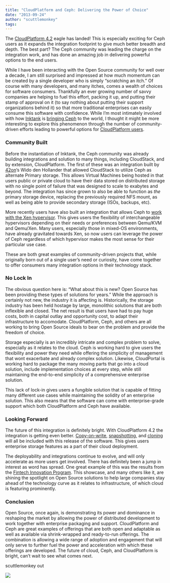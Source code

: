 ```yaml
---
title: "CloudPlatform and Ceph: Delivering the Power of Choice"
date: "2013-09-24"
author: "scuttlemonkey"
tags: 
---
```


The [CloudPlatform 4.2](http://blogs.citrix.com/2013/09/24/future-proof-your-cloud-strategy-with-citrix-cloudplatform-4-2/) eagle has landed! This is especially exciting for Ceph users as it expands the integration footprint to give much better breadth and depth. The best part? The Ceph community was leading the charge on the integration work, and has done an amazing job in delivering powerful options to the end users.

While I have been interacting with the Open Source community for well over a decade, I am still surprised and impressed at how much momentum can be created by a single developer who is simply “scratching an itch.” Of course with many developers, and many itches, comes a wealth of choices for software consumers. Thankfully an ever growing number of savvy companies are helping to fuel this effort, packing it up, and putting their stamp of approval on it (to say nothing about putting their support organizations behind it) so that more traditional enterprises can easily consume this software with confidence. While I’m most intimately involved with how [Inktank](http://inktank.com) is [bringing Ceph](http://www.inktank.com/products/) to the world, I thought it might be more interesting to explore this phenomenon through the number of community-driven efforts leading to powerful options for [CloudPlatform users](http://www.citrix.com/products/cloudplatform/overview.html).

### Community Built

Before the instantiation of Inktank, the Ceph community was already building integrations and solution to many things, including CloudStack, and by extension, CloudPlatform. The first of these was an integration built by [42on](http://42on.com)‘s Wido den Hollander that allowed CloudStack to utilize Ceph as alternate Primary storage. This allows Virtual Machines being hosted in that users public or private cloud to have their data stored on distributed storage with no single point of failure that was designed to scale to exabytes and beyond. The integration has since grown to also be able to function as _the_ primary storage device, replacing the previously required NFS mount, as well as being able to provide secondary storage (ISOs, backups, etc).

More recently users have also built an integration that allows Ceph to [work with the Xen hypervisor](http://xenserver.org/blog/entry/tech-preview-of-xenserver-libvirt-ceph.html). This gives users the flexibility of interchangeable hypervisors depending on their needs or preferences between Qemu/KVM and Qemu/Xen. Many users, especially those in mixed-OS environments, have already gravitated towards Xen, so now users can leverage the power of Ceph regardless of which hypervisor makes the most sense for their particular use case.

These are both great examples of community-driven projects that, while originally born out of a single user’s need or curiosity, have come together to offer consumers many integration options in their technology stack.

### No Lock In

The obvious question here is: “What about this is new? Open Source has been providing these types of solutions for years.” While the approach is certainly not new, the industry it is affecting is. Historically, the storage industry has been held hostage by large, monolithic solutions that are both inflexible and closed. The net result is that users have had to pay huge costs, both in capital outlay and opportunity cost, to adapt their infrastructure to accomodate. CloudPlatform, Ceph, and others are all working to bring Open Source ideals to bear on the problem and provide the freedom of choice.

Storage especially is an incredibly intricate and complex problem to solve, especially as it relates to the cloud. Ceph is working hard to give users the flexibility and power they need while offering the simplicity of management that wont exacerbate and already complex solution. Likewise, CloudPortal is working hard to package the many moving parts that go into a cloud solution, include implementation choices at every step, while still maintaining the end-to-end simplicity of a comprehensive enterprise solution.

This lack of lock-in gives users a fungible solution that is capable of fitting many different use cases while maintaining the solidity of an enterprise solution. This also means that the software can come with enterprise-grade support which both CloudPlatform and Ceph have available.

### Looking Forward

The future of this integration is definitely bright. With CloudPlatform 4.2 the integration is getting even better. [Copy-on-write](https://en.wikipedia.org/wiki/Copy-on-write), [snapshotting](https://en.wikipedia.org/wiki/Snapshot_(computer_storage)), and [cloning](https://en.wikipedia.org/wiki/Disk_cloning) will all be included with this release of the software. This gives users enterprise storage features as a part of their cloud deployment.

The deployability and integrations continue to evolve, and will only accelerate as more users get involved. There has definitely been a jump in interest as word has spread. One great example of this was the results from the [Fintech Innovation Program](http://www.americanbanker.com/issues/178_134/fintech-event-showcases-security-storage-big-data-startups-1060572-1.html). This showcase, and many others like it, are shining the spotlight on Open Source solutions to help large companies stay ahead of the technology curve as it relates to infrastructure, of which cloud is featuring prominently.

### Conclusion

Open Source, once again, is demonstrating its power and dominance in reshaping the market by allowing the power of distributed development to work together with enterprise packaging and support. CloudPlatform and Ceph are great examples of offerings that are both open and adaptable as well as available via shrink-wrapped and ready-to-run offerings. The combination is allowing a wide range of adoption and engagement that will only serve to further fuel the power and acceleration with which these offerings are developed. The future of cloud, Ceph, and CloudPlatform is bright, can’t wait to see what comes next.

scuttlemonkey out

![](http://track.hubspot.com/__ptq.gif?a=268973&k=14&bu=http://ceph.com&r=http://ceph.com/community/open-source-gives-the-gift-of-options-cloudplatform-and-ceph/&bvt=rss&p=wordpress)
